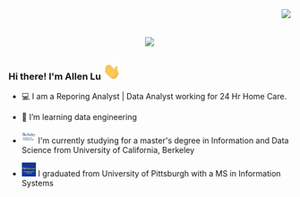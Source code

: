 <img align="right" src="https://visitor-badge.laobi.icu/badge?page_id=wolu0901.wolu0901">

<h1 align="center">
  <a href="https://git.io/typing-svg">
    <img src="https://readme-typing-svg.herokuapp.com/?lines=Hello!!😄;This+is+Allen+Lu~;NICE+TO+MEET+YOU!;&center=true&size=25">
  </a>
</h1>

### Hi there! I'm Allen Lu <img src="https://raw.githubusercontent.com/ABSphreak/ABSphreak/master/gifs/Hi.gif" height="30px">
- 💻 I am a Reporing Analyst | Data Analyst working for 24 Hr Home Care.
- 🌱 I’m learning data engineering

- <img title="UC logo" height="25" src="images/uc.jpg"> I'm currently studying for a master's degree in Information and Data Science from University of California, Berkeley
- <img title="Pitt logo" height="25" src="images/pitt.jpg"> I graduated from University of Pittsburgh with a MS in Information Systems



<!--
**wolu0901/wolu0901** is a ✨ _special_ ✨ repository because its `README.md` (this file) appears on your GitHub profile.
-->
